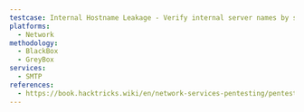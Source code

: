 ```yaml
---
testcase: Internal Hostname Leakage - Verify internal server names by sending MAIL FROM: me without domain and observing auto-completed address
platforms: 
  - Network
methodology: 
  - BlackBox
  - GreyBox
services:
  - SMTP
references:
  - https://book.hacktricks.wiki/en/network-services-pentesting/pentesting-smtp/index.html
---
```

